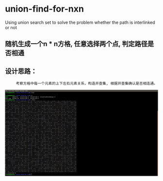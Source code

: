 # union-find-for-nxn
Using union search set to solve the problem whether the path is interlinked or not
## 随机生成一个n * n方格, 任意选择两个点, 判定路径是否相通
## 设计思路：
         考察方格中每一个元素的上下左右元素关系，构造并查集, 根据并查集确认是否相连通。

![image](./p.png)
